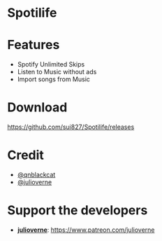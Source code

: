 # Spotilife

# Features

* Spotify Unlimited Skips
* Listen to Music without ads
* Import songs from Music

# Download

https://github.com/sui827/Spotilife/releases

# Credit

* [@qnblackcat](https://github.com/qnblackcat)
* [@julioverne](https://github.com/julioverne)

# Support the developers

- [**julioverne**](https://twitter.com/ijulioverne): https://www.patreon.com/julioverne
